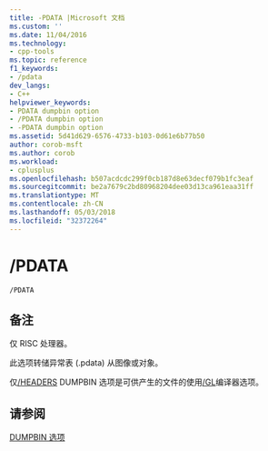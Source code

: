 ```yaml
---
title: -PDATA |Microsoft 文档
ms.custom: ''
ms.date: 11/04/2016
ms.technology:
- cpp-tools
ms.topic: reference
f1_keywords:
- /pdata
dev_langs:
- C++
helpviewer_keywords:
- PDATA dumpbin option
- /PDATA dumpbin option
- -PDATA dumpbin option
ms.assetid: 5d41d629-6576-4733-b103-0d61e6b77b50
author: corob-msft
ms.author: corob
ms.workload:
- cplusplus
ms.openlocfilehash: b507acdcdc299f0cb187d8e63decf079b1fc3eaf
ms.sourcegitcommit: be2a7679c2bd80968204dee03d13ca961eaa31ff
ms.translationtype: MT
ms.contentlocale: zh-CN
ms.lasthandoff: 05/03/2018
ms.locfileid: "32372264"
---
```

# <a name="pdata"></a>/PDATA
```  
/PDATA  
```  
  
## <a name="remarks"></a>备注  
 仅 RISC 处理器。  
  
 此选项转储异常表 (.pdata) 从图像或对象。  
  
 仅[/HEADERS](../../build/reference/headers.md) DUMPBIN 选项是可供产生的文件的使用[/GL](../../build/reference/gl-whole-program-optimization.md)编译器选项。  
  
## <a name="see-also"></a>请参阅  
 [DUMPBIN 选项](../../build/reference/dumpbin-options.md)